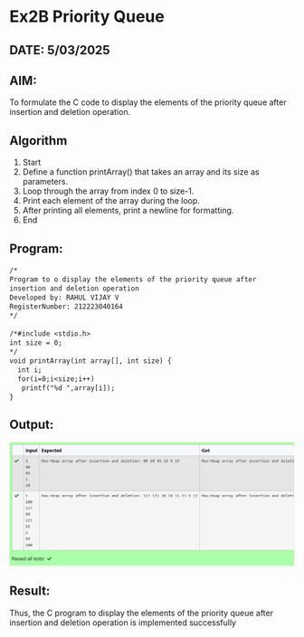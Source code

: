 # Ex2B Priority Queue
## DATE: 5/03/2025
## AIM:
To formulate the C code to display the elements of the priority queue after insertion and deletion operation.

## Algorithm
1.	Start
2.	Define a function printArray() that takes an array and its size as parameters.
3.	Loop through the array from index 0 to size-1.
4.	Print each element of the array during the loop.
5.	After printing all elements, print a newline for formatting.
6.	End   

## Program:
```
/*
Program to o display the elements of the priority queue after insertion and deletion operation
Developed by: RAHUL VIJAY V
RegisterNumber: 212223040164
*/

/*#include <stdio.h>
int size = 0;
*/
void printArray(int array[], int size) {
  int i;
  for(i=0;i<size;i++)
   printf("%d ",array[i]);
}

```

## Output:
![1748750359336](image/Ex7-Priority-Queue/1748750359336.png)

## Result:
Thus, the C program to display the elements of the priority queue after insertion and deletion operation is implemented successfully
